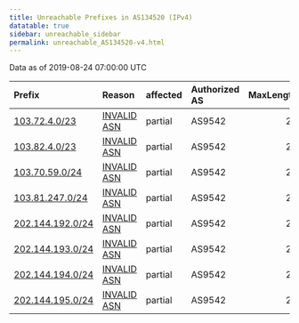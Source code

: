 ```yaml
---
title: Unreachable Prefixes in AS134520 (IPv4)
datatable: true
sidebar: unreachable_sidebar
permalink: unreachable_AS134520-v4.html
---
```


Data as of 2019-08-24 07:00:00 UTC


<div class="datatable-begin"></div>

| Prefix                                                     | Reason                                                                                                   | affected   | Authorized AS   |   MaxLength | Anchor                                       |   unreachable /24s |
|:-----------------------------------------------------------|:---------------------------------------------------------------------------------------------------------|:-----------|:----------------|------------:|:---------------------------------------------|-------------------:|
| [103.72.4.0/23](https://stat.ripe.net/103.72.4.0/23)       | [INVALID ASN](https://rpki-validator.ripe.net/announcement-preview?asn=AS134520&prefix=103.72.4.0/23)    | partial    | AS9542          |          23 | [APNIC](unreachable_APNIC_RPKI_Root-v4.html) |                  2 |
| [103.82.4.0/23](https://stat.ripe.net/103.82.4.0/23)       | [INVALID ASN](https://rpki-validator.ripe.net/announcement-preview?asn=AS134520&prefix=103.82.4.0/23)    | partial    | AS9542          |          24 | [APNIC](unreachable_APNIC_RPKI_Root-v4.html) |                  2 |
| [103.70.59.0/24](https://stat.ripe.net/103.70.59.0/24)     | [INVALID ASN](https://rpki-validator.ripe.net/announcement-preview?asn=AS134520&prefix=103.70.59.0/24)   | partial    | AS9542          |          24 | [APNIC](unreachable_APNIC_RPKI_Root-v4.html) |                  1 |
| [103.81.247.0/24](https://stat.ripe.net/103.81.247.0/24)   | [INVALID ASN](https://rpki-validator.ripe.net/announcement-preview?asn=AS134520&prefix=103.81.247.0/24)  | partial    | AS9542          |          24 | [APNIC](unreachable_APNIC_RPKI_Root-v4.html) |                  1 |
| [202.144.192.0/24](https://stat.ripe.net/202.144.192.0/24) | [INVALID ASN](https://rpki-validator.ripe.net/announcement-preview?asn=AS134520&prefix=202.144.192.0/24) | partial    | AS9542          |          22 | [APNIC](unreachable_APNIC_RPKI_Root-v4.html) |                  1 |
| [202.144.193.0/24](https://stat.ripe.net/202.144.193.0/24) | [INVALID ASN](https://rpki-validator.ripe.net/announcement-preview?asn=AS134520&prefix=202.144.193.0/24) | partial    | AS9542          |          22 | [APNIC](unreachable_APNIC_RPKI_Root-v4.html) |                  1 |
| [202.144.194.0/24](https://stat.ripe.net/202.144.194.0/24) | [INVALID ASN](https://rpki-validator.ripe.net/announcement-preview?asn=AS134520&prefix=202.144.194.0/24) | partial    | AS9542          |          22 | [APNIC](unreachable_APNIC_RPKI_Root-v4.html) |                  1 |
| [202.144.195.0/24](https://stat.ripe.net/202.144.195.0/24) | [INVALID ASN](https://rpki-validator.ripe.net/announcement-preview?asn=AS134520&prefix=202.144.195.0/24) | partial    | AS9542          |          22 | [APNIC](unreachable_APNIC_RPKI_Root-v4.html) |                  1 |

<div class="datatable-end"></div>